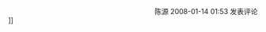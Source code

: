 <img src="aggbug/2042263.aspx" width="1" height="1" /><img src="http://www.cnblogs.com/leavingme/aggbug/1166227.html" width="1" height="1" /><br /><br /><div align="right"><a style="text-decoration: none;" href="http://leavingme.cnblogs.com/" target="_blank">陈源</a> 2008-01-14 01:53 <a href="http://www.cnblogs.com/leavingme/archive/2008/01/14/1166227.html#Feedback" target="_blank" style="text-decoration: none;">发表评论</a></div>]]